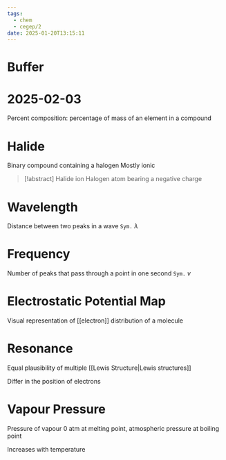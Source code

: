 ```yaml
---
tags:
  - chem
  - cegep/2
date: 2025-01-20T13:15:11
---
```


# Buffer

# 2025-02-03

Percent composition: percentage of mass of an element in a compound

# Halide

Binary compound containing a halogen
Mostly ionic

> [!abstract] Halide ion
> Halogen atom bearing a negative charge

# Wavelength

Distance between two peaks in a wave
`Sym.` $\lambda$

# Frequency

Number of peaks that pass through a point in one second
`Sym.` $v$

# Electrostatic Potential Map

Visual representation of [[electron]] distribution of a molecule

# Resonance

Equal plausibility of multiple [[Lewis Structure|Lewis structures]]

Differ in the position of electrons

# Vapour Pressure

Pressure of vapour
0 atm at melting point, atmospheric pressure at boiling point

Increases with temperature